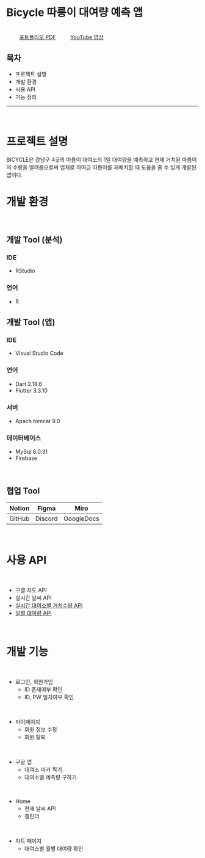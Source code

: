 # Bicycle 따릉이 대여량 예측 앱

<br>

<img src="https://cdn.icon-icons.com/icons2/1066/PNG/512/Books_icon-icons.com_76879.png" width="30" height="15" style="max-width: 100%;">
<a href="" rel="nofollow">포트폴리오 PDF</a>

<img src="https://user-images.githubusercontent.com/113036608/213998064-91428e50-80ec-4e94-b89c-dd6f9217d162.png" width="30" height="15" style="max-width: 100%;">
<a href="https://www.youtube.com/watch?v=rh22HupK9sc" rel="nofollow">YouTube 영상</a>

<br>

## 목차
- 프로젝트 설명
- 개발 환경
- 사용 API
- 기능 정리
---
<br>

<h1>프로젝트 설명</h1>
BICYCLE은 강남구 4곳의 따릉이 대여소의 1일 대여량을 예측하고 현재 거치된 따릉이의 수량을 알려줌으로써 업체로 하여금 따릉이를 재배치할 때 도움을 줄 수 있게 개발된 앱이다.


<h1>개발 환경</h1>
<br>

## 개발 Tool (분석)
### IDE
- RStudio

### 언어
- R

## 개발 Tool (앱)

### IDE
- Visual Studio Code
### 언어
- Dart 2.18.6
- Flutter 3.3.10
### 서버
- Apach tomcat 9.0
### 데이터베이스
- MySql 8.0.31
- Firebase

<br>

## 협업 Tool
<table>
 <thead>
    <tr>
        <th>Notion</th>
        <th>Figma</th>
        <th>Miro</th>
    </tr>
 </thead>
 <tbody>
    <tr>
        <td>GitHub</td>
        <td>Discord</td>
        <td>GoogleDocs</td>
    </tr>
 </tbody>
</table>

<br>
<h1>사용 API </h1>
<br>

- 구글 지도 API
- 실시간 날씨 API
- <a href="https://data.seoul.go.kr/dataList/OA-15493/A/1/datase   tView.do" rel="nofollow">실시간 대여소별 거치수량 API</a>
- <a href="https://data.seoul.go.kr/dataList/OA-14994/F/1 /datasetView.do" rel="nofollow">일별 대여량 API</a>

<br>
<h1>개발 기능 </h1>
<br>

- 로그인, 회원가입
  - ID 존재여부 확인
  - ID, PW 일치여부 확인

<br>

- 마이페이지
  - 회원 정보 수정
  - 회원 탈퇴

<br>

- 구글 맵
  - 대여소 마커 찍기
  - 대여소별 예측량 구하기

<br>

- Home
  - 현재 날씨 API
  - 캘린더

<br>

- 차트 페이지
  - 대여소별 월별 대여량 확인


